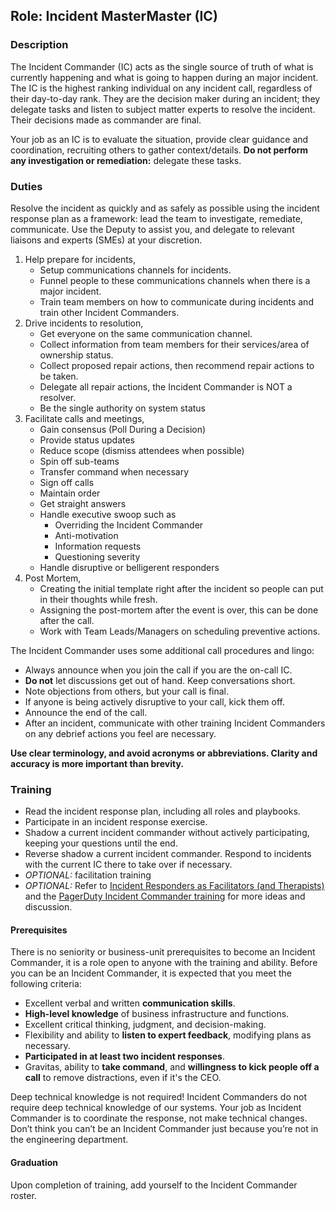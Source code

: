 ## Role: Incident MasterMaster (IC)

### Description

The Incident Commander (IC) acts as the single source of truth of what is currently happening and what is going to happen during an major incident.  The IC is the highest ranking individual on any incident call, regardless of their day-to-day rank.  They are the decision maker during an incident; they delegate tasks and listen to subject matter experts to resolve the incident.  Their decisions made as commander are final.

Your job as an IC is to evaluate the situation, provide clear guidance and coordination, recruiting others to gather context/details. **Do not perform any investigation or remediation:** delegate these tasks.

### Duties

Resolve the incident as quickly and as safely as possible using the incident response plan as a framework: lead the team to investigate, remediate, communicate.  Use the Deputy to assist you, and delegate to relevant liaisons and experts (SMEs) at your discretion.

1. Help prepare for incidents,
    * Setup communications channels for incidents.
    * Funnel people to these communications channels when there is a major incident.
    * Train team members on how to communicate during incidents and train other Incident Commanders.
1. Drive incidents to resolution,
    * Get everyone on the same communication channel.
    * Collect information from team members for their services/area of ownership status.
    * Collect proposed repair actions, then recommend repair actions to be taken.
    * Delegate all repair actions, the Incident Commander is NOT a resolver.
    * Be the single authority on system status
1. Facilitate calls and meetings,
    * Gain consensus (Poll During a Decision)
    * Provide status updates
    * Reduce scope (dismiss attendees when possible)
    * Spin off sub-teams
    * Transfer command when necessary
    * Sign off calls
    * Maintain order
    * Get straight answers
    * Handle executive swoop such as
        * Overriding the Incident Commander
        * Anti-motivation
        * Information requests
        * Questioning severity
    * Handle disruptive or belligerent responders
1. Post Mortem,
    * Creating the initial template right after the incident so people can put in their thoughts while fresh.
    * Assigning the post-mortem after the event is over, this can be done after the call.
    * Work with Team Leads/Managers on scheduling preventive actions.

The Incident Commander uses some additional call procedures and lingo:

* Always announce when you join the call if you are the on-call IC.
* **Do not** let discussions get out of hand. Keep conversations short.
* Note objections from others, but your call is final.
* If anyone is being actively disruptive to your call, kick them off.
* Announce the end of the call.
* After an incident, communicate with other training Incident Commanders on any debrief actions you feel are necessary.

**Use clear terminology, and avoid acronyms or abbreviations. Clarity and accuracy is more important than brevity.**

### Training

* Read the incident response plan, including all roles and playbooks.
* Participate in an incident response exercise.
* Shadow a current incident commander without actively participating, keeping your questions until the end.
* Reverse shadow a current incident commander.  Respond to incidents with the current IC there to take over if necessary.
* _OPTIONAL:_ facilitation training
* _OPTIONAL:_ Refer to [Incident Responders as Facilitators (and Therapists)](#FIX) and the [PagerDuty Incident Commander training](https://response.pagerduty.com/training/incident_commander/) for more ideas and discussion.

#### Prerequisites

There is no seniority or business-unit prerequisites to become an Incident Commander, it is a role open to anyone with the training and ability.  Before you can be an Incident Commander, it is expected that you meet the following criteria:

* Excellent verbal and written **communication skills**.
* **High-level knowledge** of business infrastructure and functions.
* Excellent critical thinking, judgment, and decision-making.
* Flexibility and ability to **listen to expert feedback**, modifying plans as necessary.
* **Participated in at least two incident responses**.
* Gravitas, ability to **take command**, and **willingness to kick people off a call** to remove distractions, even if it's the CEO.

Deep technical knowledge is not required!  Incident Commanders do not require deep technical knowledge of our systems. Your job as Incident Commander is to coordinate the response, not make technical changes. Don’t think you can’t be an Incident Commander just because you’re not in the engineering department.

#### Graduation

Upon completion of training, add yourself to the Incident Commander roster.

